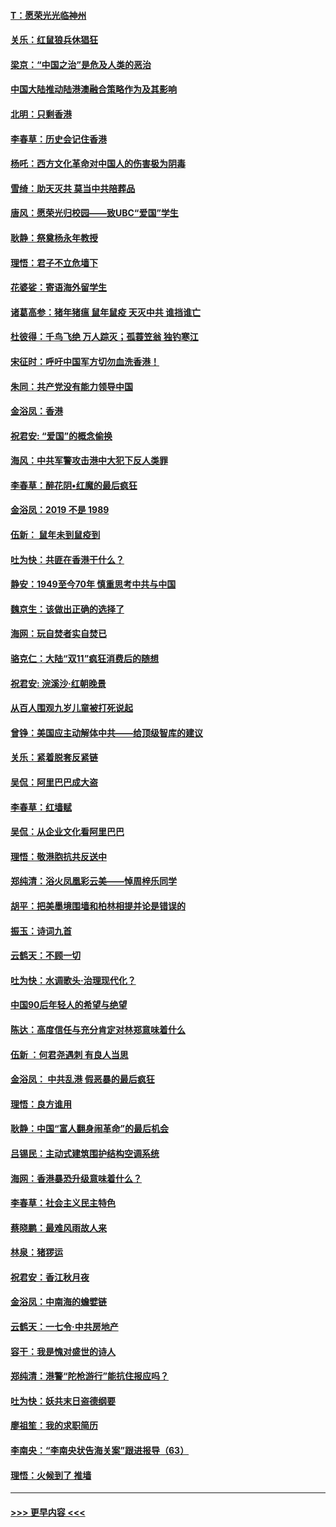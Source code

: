 #### [T：愿荣光光临神州](../pages/nsc993/n11668421.md?t=11201822) 
#### [关乐：红鼠狼兵休猖狂](../pages/nsc993/n11668378.md?t=11201822) 
#### [梁京：“中国之治”是危及人类的恶治](../pages/nsc993/n11668328.md?t=11201822) 
#### [中国大陆推动陆港澳融合策略作为及其影响](../pages/nsc993/n11668157.md?t=11201822) 
#### [北明：只剩香港](../pages/nsc993/n11668002.md?t=11201822) 
#### [李春草：历史会记住香港](../pages/nsc993/n11667927.md?t=11201822) 
#### [杨吒：西方文化革命对中国人的伤害极为阴毒](../pages/nsc993/n11664521.md?t=11201822) 
#### [雪绮：助天灭共 莫当中共陪葬品](../pages/nsc993/n11662650.md?t=11201822) 
#### [唐风：愿荣光归校园——致UBC“爱国”学生](../pages/nsc993/n11662194.md?t=11201822) 
#### [耿静：祭奠杨永年教授](../pages/nsc993/n11662514.md?t=11201822) 
#### [理悟：君子不立危墙下](../pages/nsc993/n11662172.md?t=11201822) 
#### [花婆娑：寄语海外留学生](../pages/nsc993/n11662121.md?t=11201822) 
#### [诸葛高参：猪年猪瘟 鼠年鼠疫 天灭中共 谁挡谁亡](../pages/nsc993/n11661980.md?t=11201822) 
#### [杜彼得：千鸟飞绝 万人踪灭；孤蓑笠翁 独钓寒江](../pages/nsc993/n11661170.md?t=11201822) 
#### [宋征时：呼吁中国军方切勿血洗香港！](../pages/nsc993/n11415318.md?t=11201822) 
#### [朱同：共产党没有能力领导中国](../pages/nsc993/n11660421.md?t=11201822) 
#### [金浴凤：香港](../pages/nsc993/n11660419.md?t=11201822) 
#### [祝君安: “爱国”的概念偷换](../pages/nsc993/n11659706.md?t=11201822) 
#### [海风：中共军警攻击港中大犯下反人类罪](../pages/nsc993/n11659632.md?t=11201822) 
#### [李春草：醉花阴•红魔的最后疯狂](../pages/nsc993/n11659287.md?t=11201822) 
#### [金浴凤：2019 不是 1989](../pages/nsc993/n11657663.md?t=11201822) 
#### [伍新： 鼠年未到鼠疫到](../pages/nsc993/n11655098.md?t=11201822) 
#### [吐为快：共匪在香港干什么？](../pages/nsc993/n11654891.md?t=11201822) 
#### [静安：1949至今70年 慎重思考中共与中国](../pages/nsc993/n11651244.md?t=11201822) 
#### [魏京生：该做出正确的选择了](../pages/nsc993/n11653084.md?t=11201822) 
#### [海网：玩自焚者实自焚已](../pages/nsc993/n11652423.md?t=11201822) 
#### [骆克仁：大陆“双11”疯狂消费后的随想](../pages/nsc993/n11652305.md?t=11201822) 
#### [祝君安: 浣溪沙·红朝晚景](../pages/nsc993/n11652258.md?t=11201822) 
#### [从百人围观九岁儿童被打死说起](../pages/nsc993/n11651030.md?t=11201822) 
#### [曾铮：美国应主动解体中共——给顶级智库的建议](../pages/nsc993/n11649888.md?t=11201822) 
#### [关乐：紧着脱套反紧链](../pages/nsc993/n11649069.md?t=11201822) 
#### [吴侃：阿里巴巴成大盗](../pages/nsc993/n11645523.md?t=11201822) 
#### [李春草：红墙赋](../pages/nsc993/n11646389.md?t=11201822) 
#### [吴侃：从企业文化看阿里巴巴](../pages/nsc993/n11645476.md?t=11201822) 
#### [理悟：敬港胞抗共反送中](../pages/nsc993/n11645466.md?t=11201822) 
#### [郑纯清：浴火凤凰彩云美——悼周梓乐同学](../pages/nsc993/n11645155.md?t=11201822) 
#### [胡平：把美墨境围墙和柏林相提并论是错误的](../pages/nsc993/n11645134.md?t=11201822) 
#### [振玉：诗词九首](../pages/nsc993/n11644081.md?t=11201822) 
#### [云鹤天：不顾一切](../pages/nsc993/n11643508.md?t=11201822) 
#### [吐为快：水调歌头·治理现代化？](../pages/nsc993/n11643485.md?t=11201822) 
#### [中国90后年轻人的希望与绝望](../pages/nsc993/n11642317.md?t=11201822) 
#### [陈达：高度信任与充分肯定对林郑意味着什么](../pages/nsc993/n11641441.md?t=11201822) 
#### [伍新 ：何君尧遇刺 有良人当思](../pages/nsc993/n11641503.md?t=11201822) 
#### [金浴凤： 中共乱港  假恶暴的最后疯狂](../pages/nsc993/n11641495.md?t=11201822) 
#### [理悟：良方谁用](../pages/nsc993/n11641463.md?t=11201822) 
#### [耿静：中国“富人翻身闹革命”的最后机会](../pages/nsc993/n11640655.md?t=11201822) 
#### [吕锡民：主动式建筑围护结构空调系统](../pages/nsc993/n11640168.md?t=11201822) 
#### [海网：香港暴恐升级意味着什么？](../pages/nsc993/n11635904.md?t=11201822) 
#### [李春草：社会主义民主特色](../pages/nsc993/n11634657.md?t=11201822) 
#### [蔡晓鹏：最难风雨故人来](../pages/nsc993/n11633145.md?t=11201822) 
#### [林泉：猪猡运](../pages/nsc993/n11631469.md?t=11201822) 
#### [祝君安：香江秋月夜](../pages/nsc993/n11631440.md?t=11201822) 
#### [金浴凤：中南海的蟾嬖链](../pages/nsc993/n11631290.md?t=11201822) 
#### [云鹤天：一七令·中共房地产](../pages/nsc993/n11630084.md?t=11201822) 
#### [容干：我是愧对盛世的诗人](../pages/nsc993/n11630059.md?t=11201822) 
#### [郑纯清：港警“陀枪游行”能抗住报应吗？](../pages/nsc993/n11629999.md?t=11201822) 
#### [吐为快：妖共末日盗德纲要](../pages/nsc993/n11628610.md?t=11201822) 
#### [廖祖笙：我的求职简历](../pages/nsc993/n11628492.md?t=11201822) 
#### [李南央：“李南央状告海关案”跟进报导（63）](../pages/nsc993/n11627039.md?t=11201822) 
#### [理悟：火候到了 推墙](../pages/nsc993/n11626917.md?t=11201822) 

----
#### [ >>> 更早内容 <<< ](../indexes/nsc993-earlier.md)
